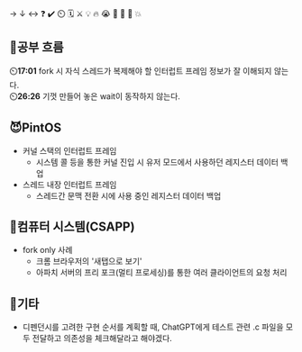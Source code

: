 → ↓ ↔ ❓ ✔️ ⏲️ 🗓️ ⚔️ 💡 🔥 😭 👏 🎵 🚨 💥

## 🧠공부 흐름
⏲️**17:01** fork 시 자식 스레드가 복제해야 할 인터럽트 프레임 정보가 잘 이해되지 않는다.  
⏲️**26:26** 기껏 만들어 놓은 wait이 동작하지 않는다.  

## 😈PintOS
- 커널 스택의 인터럽트 프레임
    - 시스템 콜 등을 통한 커널 진입 시 유저 모드에서 사용하던 레지스터 데이터 백업    
- 스레드 내장 인터럽트 프레임
    - 스레드간 문맥 전환 시에 사용 중인 레지스터 데이터 백업 

## 📓컴퓨터 시스템(CSAPP)
- fork only 사례
    - 크롬 브라우저의 '새탭으로 보기'
    - 아파치 서버의 프리 포크(멀티 프로세싱)를 통한 여러 클라이언트의 요청 처리

## 📌기타
- 디펜던시를 고려한 구현 순서를 계획할 때, ChatGPT에게 테스트 관련 .c 파일을 모두 전달하고 의존성을 체크해달라고 해야겠다.



